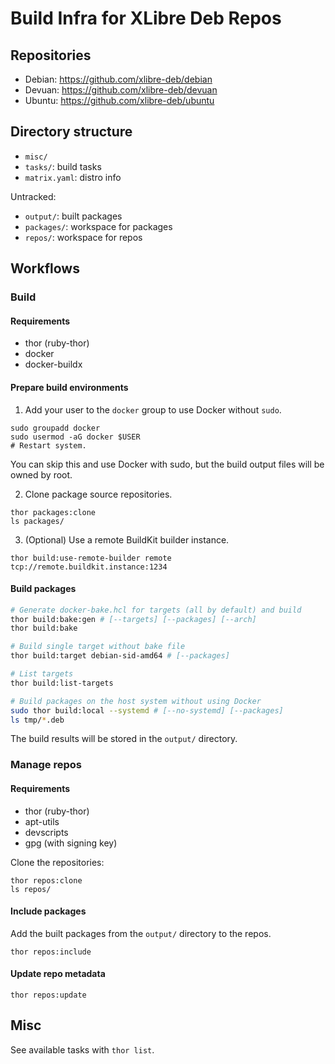 # Build Infra for XLibre Deb Repos

## Repositories

- Debian: https://github.com/xlibre-deb/debian
- Devuan: https://github.com/xlibre-deb/devuan
- Ubuntu: https://github.com/xlibre-deb/ubuntu

## Directory structure

- `misc/`
- `tasks/`: build tasks
- `matrix.yaml`: distro info

Untracked:

- `output/`: built packages
- `packages/`: workspace for packages
- `repos/`: workspace for repos

## Workflows

### Build
#### Requirements

- thor (ruby-thor)
- docker
- docker-buildx

#### Prepare build environments

1. Add your user to the `docker` group to use Docker without `sudo`.
  ```
  sudo groupadd docker
  sudo usermod -aG docker $USER
  # Restart system.
  ```
  You can skip this and use Docker with sudo, but the build output files will be owned by root.

2. Clone package source repositories.
  ```
  thor packages:clone
  ls packages/
  ```

3. (Optional) Use a remote BuildKit builder instance.
  ```
  thor build:use-remote-builder remote tcp://remote.buildkit.instance:1234
  ```

#### Build packages

```sh
# Generate docker-bake.hcl for targets (all by default) and build
thor build:bake:gen # [--targets] [--packages] [--arch]
thor build:bake

# Build single target without bake file
thor build:target debian-sid-amd64 # [--packages]

# List targets
thor build:list-targets

# Build packages on the host system without using Docker
sudo thor build:local --systemd # [--no-systemd] [--packages]
ls tmp/*.deb
```

The build results will be stored in the `output/` directory.

### Manage repos
#### Requirements

- thor (ruby-thor)
- apt-utils
- devscripts
- gpg (with signing key)

Clone the repositories:

```
thor repos:clone
ls repos/
```

#### Include packages

Add the built packages from the `output/` directory to the repos.

```
thor repos:include
```

#### Update repo metadata

```
thor repos:update
```

## Misc

See available tasks with `thor list`.
